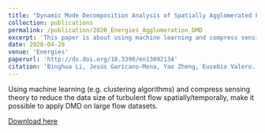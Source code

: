 ```yaml
---
title: "Dynamic Mode Decomposition Analysis of Spatially Agglomerated Flow Databases"
collection: publications
permalink: /publication/2020_Energies_Agglomeration_DMD
excerpt: 'This paper is about using machine learning and compress sensing theory to apply DMD on large flow datasets.'
date: 2020-04-28
venue: 'Energies'
paperurl: 'http://dx.doi.org/10.3390/en13092134'
citation: 'Binghua Li, Jesús Garicano-Mena, Yao Zheng, Eusebio Valero. (2020) "Dynamic Mode Decomposition Analysis of Spatially Agglomerated Flow Databases" <i>Energies</i>. 13(9):2134.'
---
```

Using machine learning (e.g. clustering algorithms) and compress sensing theory to reduce the data size of turbulent flow spatially/temporally, make it possible to apply DMD on large flow datasets.

[Download here](http://binghua-li.github.io/files/2020_Agglomeration_DMD_Energies_BinghuaLi.pdf)
